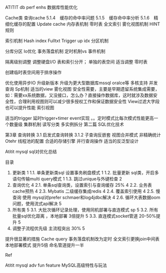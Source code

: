 ATITIT db perf enhs 数据库性能优化


Cache类
查询cache
5.1.4　缓存的命中率问题
5.1.5　缓存命中率分析
5.1.6　精细化缓存的配置
Update cache
内存表机制  零时表
全文索引
雾化视图机制
HINT规则


索引机制
Hash index
Fulltxt
Trigger up idx
分区机制

分库分区
Io优化
事务落盘机制   定时机制vs 事件机制

隔离级别调整
调整硬盘I/O
表和索引分开；
单独的表空间
适当调整 零时表

创建临时表空间用于排序操作

优化使用异步IO
升级新版本
升级为更大型数据库mssql oralce等
多核支持
并发查询
Sp机制
适当的view  雾化视图
安全性需要，主要是早期遗留系统集成需要，如：需要xx系统数据，又没接口，怎么办？直接操作数据库，这时就涉及数据安全性，合理利用视图则可以减少很多授权工作和保证数据安全性
View过滤大字段也可以提升性能
索引视图

适当的trigger
延时trigger+timer event实现  。。定时模式比每次模式性能更高一个数量级
集群机制
读写分类
多实例拆分
第二篇 SQL优化技术

第3章 查询转换
3.1 启发式查询转换
3.1.2 子查询反嵌套
视图合并模式
非精确统计
Otehr
线程池的配置
合适的存储引擎
并行查询操作
适当的反泛型设计


Atitit mysql sql对优化总结

目录
1. 更新类	1
1.1. 单条更新类sql  设置事务刷盘模式	1
1.2. 批量更新 sql类，开启多语句传输multi query模式	1
1.3. 跳过unique与外键检查	2
2. 查询优化	4
2.1. 单条sql查询类，设置索引与查询缓存 25%	4
2.2. 业务表cache预热	4
2.3. Mybatis 二级缓存集成redis	4
2.4. 覆盖索引使用	4
2.5. 慢查询  使用  mysql对prefer schmaer和log4jdbc解决	4
2.6. 循环大表数据oom问题，使用流式api解决	5
3. 所有类	5
3.1. 大批次循环记录处理，使用同机部署与直连模式 sp	5
3.2. 所有批量sql优化距离 ，本地部署 3倍提升	5
3.3. 直连模式socket管道  20-50%提升	5
4. 调整子流程优先级  主流程突出 30%	5

提升很显著的措施
Cache query
事务落盘机制改为定时
全文索引更换join中间表
本地部署模式 提升5倍
命名管道提升一半

Ref

Atitit mysql adv fun feature  MySQL高级特性与玩法

